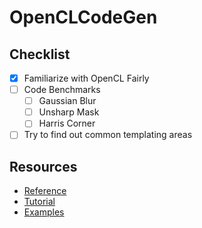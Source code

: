 # OpenCLCodeGen
## Checklist
 - [x] Familiarize with OpenCL Fairly
 - [ ] Code Benchmarks
    - [ ] Gaussian Blur
    - [ ] Unsharp Mask
    - [ ] Harris Corner
 - [ ] Try to find out common templating areas

## Resources

 - [Reference](https://www.khronos.org/opencl/resources)
 - [Tutorial](https://leonardoaraujosantos.gitbooks.io/opencl/)
 - [Examples](https://github.com/rsnemmen/OpenCL-examples)
